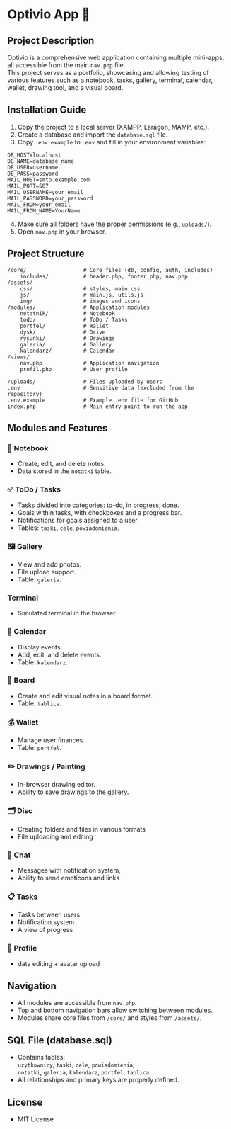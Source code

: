 # Optivio App 🧩

## Project Description

Optivio is a comprehensive web application containing multiple mini-apps, all accessible from the main `nav.php` file.  
This project serves as a portfolio, showcasing and allowing testing of various features such as a notebook, tasks, gallery, terminal, calendar, wallet, drawing tool, and a visual board.

## Installation Guide

1. Copy the project to a local server (XAMPP, Laragon, MAMP, etc.).
2. Create a database and import the `database.sql` file.
3. Copy `.env.example` to `.env` and fill in your environment variables:

```
DB_HOST=localhost
DB_NAME=database_name
DB_USER=username
DB_PASS=password
MAIL_HOST=smtp.example.com
MAIL_PORT=587
MAIL_USERNAME=your_email
MAIL_PASSWORD=your_password
MAIL_FROM=your_email
MAIL_FROM_NAME=YourName
```

4. Make sure all folders have the proper permissions (e.g., `uploads/`).
5. Open `nav.php` in your browser.

## Project Structure

```
/core/                  # Core files (db, config, auth, includes)
    includes/           # header.php, footer.php, nav.php
/assets/
    css/                # styles, main.css
    js/                 # main.js, utils.js
    img/                # images and icons
/modules/               # Application modules
    notatnik/           # Notebook
    todo/               # ToDo / Tasks
    portfel/            # Wallet
    dysk/               # Drive
    rysunki/            # Drawings
    galeria/            # Gallery
    kalendarz/          # Calendar
/views/
    nav.php             # Application navigation
    profil.php          # User profile 

/uploads/               # Files uploaded by users
.env                    # Sensitive data (excluded from the repository)
.env.example            # Example .env file for GitHub
index.php               # Main entry point to run the app
```

## Modules and Features

### 📝 Notebook
* Create, edit, and delete notes.
* Data stored in the `notatki` table.

### ✅ ToDo / Tasks
* Tasks divided into categories: to-do, in progress, done.
* Goals within tasks, with checkboxes and a progress bar.
* Notifications for goals assigned to a user.
* Tables: `taski`, `cele`, `powiadomienia`.

### 🖼️ Gallery
* View and add photos.
* File upload support.
* Table: `galeria`.

### Terminal
* Simulated terminal in the browser.

### 📅 Calendar
* Display events.
* Add, edit, and delete events.
* Table: `kalendarz`.

### 📌 Board
* Create and edit visual notes in a board format.
* Table: `tablica`.

### 💰 Wallet
* Manage user finances.
* Table: `portfel`.

### ✏️ Drawings / Painting
* In-browser drawing editor.
* Ability to save drawings to the gallery.

### 🗂️ Disc
* Creating folders and files in various formats
* File uploading and editing

### 📨 Chat
* Messages with notification system,
* Ability to send emoticons and links

### 📋 Tasks
* Tasks between users
* Notification system
* A view of progress

### 👤 Profile
* data editing + avatar upload

## Navigation
* All modules are accessible from `nav.php`.
* Top and bottom navigation bars allow switching between modules.
* Modules share core files from `/core/` and styles from `/assets/`.

## SQL File (database.sql)
* Contains tables:  
  `uzytkownicy`, `taski`, `cele`, `powiadomienia`,  
  `notatki`, `galeria`, `kalendarz`, `portfel`, `tablica`.
* All relationships and primary keys are properly defined.

## License
* MIT License